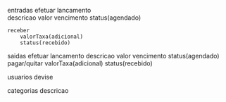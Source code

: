 entradas
	efetuar lancamento		
		descricao
		valor
		vencimento
		status(agendado)
		
	receber
		valorTaxa(adicional)
		status(recebido)
		
saidas
	efetuar lancamento
		descricao
		valor
		vencimento
		status(agendado)
	pagar/quitar
		valorTaxa(adicional)
		status(recebido)	


usuarios
	devise
	
categorias
	descricao